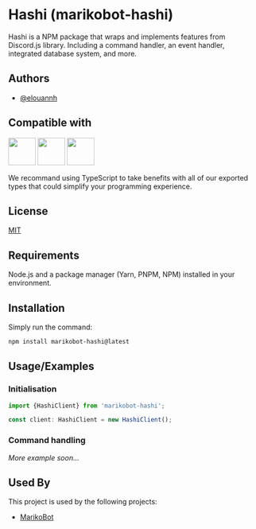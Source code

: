 
# Hashi (marikobot-hashi)

Hashi is a NPM package that wraps and implements features from Discord.js library.
Including a command handler, an event handler, integrated database system, and more.



## Authors

- [@elouannh](https://www.github.com/elouannh)


## Compatible with

<a><img src="https://media.botmarket.ovh/3go1ei.png" width="55px"/></a>
<a><img src="https://media.botmarket.ovh/f1dzqa.png" width="55px"/></a>
<a><img src="https://media.botmarket.ovh/8vrpcv.png" width="55px"/></a>

We recommand using TypeScript to take benefits with all of our exported types that could simplify your programming experience.
## License

[MIT](https://choosealicense.com/licenses/mit/)


## Requirements

Node.js and a package manager (Yarn, PNPM, NPM) installed in your environment.
## Installation

Simply run the command:
```bash
npm install marikobot-hashi@latest
```
## Usage/Examples

### Initialisation

```typescript
import {HashiClient} from 'marikobot-hashi';

const client: HashiClient = new HashiClient();
```

### Command handling

*More example soon...*
## Used By

This project is used by the following projects:

- [MarikoBot](https://github.com/MarikoBot/mariko)

